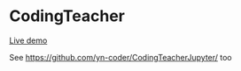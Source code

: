 # CodingTeacher

[Live demo](https://codingteacher.herokuapp.com/)

See https://github.com/yn-coder/CodingTeacherJupyter/ too
